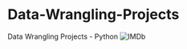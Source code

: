 # Data-Wrangling-Projects
Data Wrangling Projects - Python 
![IMDb](https://github.com/devarney07/Data-Wrangling-Projects-/assets/112056250/f0ebeb6a-cd0e-48ff-9944-2d991ca669c6)
